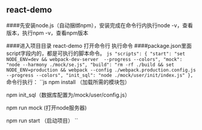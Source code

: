 ## react-demo

####先安装node.js（自动捆绑npm），安装完成在命令行内执行node -v，查看版本，执行npm -v，查看npm版本

####进入项目目录 react-demo 打开命令行 执行命令
####package.json里面 script字段内的，都是可执行的脚本命令。
``js
  "scripts": {
    "start": "set NODE_ENV=dev && webpack-dev-server  --progress --colors",
    "mock": "node --harmony ./mock/se.js",
    "build": "rm -rf ./build && set NODE_ENV=production && webpack --config ./webpack.production.config.js --progress --colors",
    "init_sql": "node ./mock/user/init/index.js"
  },
``
命令行执行：
``js
npm install （加载所需的模块包）

npm init_sql（数据库配置为/mock/user/config.js）

npm run mock (打开node服务器)

npm run start （启动项目）
``
